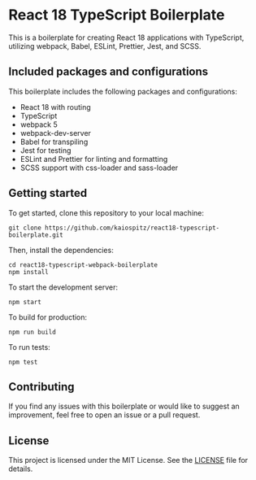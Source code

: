 # React 18 TypeScript Boilerplate

This is a boilerplate for creating React 18 applications with TypeScript, utilizing webpack, Babel, ESLint, Prettier, Jest, and SCSS.

## Included packages and configurations

This boilerplate includes the following packages and configurations:

- React 18 with routing
- TypeScript
- webpack 5
- webpack-dev-server
- Babel for transpiling
- Jest for testing
- ESLint and Prettier for linting and formatting
- SCSS support with css-loader and sass-loader

## Getting started

To get started, clone this repository to your local machine:

```
git clone https://github.com/kaiospitz/react18-typescript-boilerplate.git
```

Then, install the dependencies:

```
cd react18-typescript-webpack-boilerplate
npm install
```

To start the development server:

```
npm start
```

To build for production:

```
npm run build
```

To run tests:

```
npm test
```

## Contributing

If you find any issues with this boilerplate or would like to suggest an improvement, feel free to open an issue or a pull request.

## License

This project is licensed under the MIT License. See the [LICENSE](./LICENSE) file for details.
